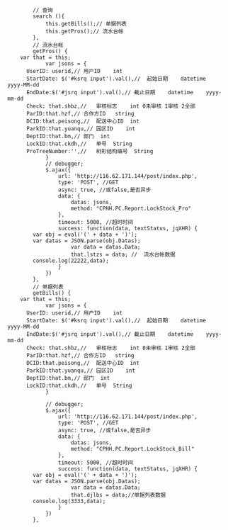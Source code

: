 			// 查询
			search (){
				this.getBills();// 单据列表
				this.getPros();// 流水台帐
			},
			// 流水台帐
			getPros() {
        var that = this;
				var jsons = {
          UserID: userid,//	用户ID	int	
          StartDate: $('#ksrq input').val(),//	起始日期	datetime	yyyy-MM-dd
          EndDate:$('#jsrq input').val(),//	截止日期	datetime	yyyy-mm-dd
          Check: that.shbz,//	审核标志	int	0未审核 1审核 2全部
          ParID:that.hzf,//	合作方ID	string	
          DCID:that.peisong,//	配送中心ID	int	
          ParkID:that.yuanqu,//	园区ID	int	
          DeptID:that.bm,//	部门	int	
          LockID:that.ckdh,//	单号	String	
          ProTreeNumber:'',//	树形结构编号	String	
				}
				// debugger;
				$.ajax({
					url: 'http://116.62.171.144/post/index.php',
					type: 'POST', //GET
					async: true, //或false,是否异步
					data: {
						datas: jsons,
						method: "CPHH.PC.Report.LockStock_Pro"
					},
					timeout: 5000, //超时时间
					success: function(data, textStatus, jqXHR) {
            var obj = eval('(' + data + ')');
            var datas = JSON.parse(obj.Datas);
						var data = datas.Data;
						that.lstzs = data; //  流水台帐数据
            console.log(22222,data);
					}
				})
			},
			// 单据列表
			getBills() {
        var that = this;
				var jsons = {
          UserID: userid,//	用户ID	int	
          StartDate: $('#ksrq input').val(),//	起始日期	datetime	yyyy-MM-dd
          EndDate:$('#jsrq input').val(),//	截止日期	datetime	yyyy-mm-dd
          Check: that.shbz,//	审核标志	int	0未审核 1审核 2全部
          ParID:that.hzf,//	合作方ID	string	
          DCID:that.peisong,//	配送中心ID	int	
          ParkID:that.yuanqu,//	园区ID	int	
          DeptID:that.bm,//	部门	int	
          LockID:that.ckdh,//	单号	String	
				}

				// debugger;
				$.ajax({
					url: 'http://116.62.171.144/post/index.php',
					type: 'POST', //GET
					async: true, //或false,是否异步
					data: {
						datas: jsons,
						method: "CPHH.PC.Report.LockStock_Bill"
					},
					timeout: 5000, //超时时间
					success: function(data, textStatus, jqXHR) {
            var obj = eval('(' + data + ')');
            var datas = JSON.parse(obj.Datas);
						var data = datas.Data;
						that.djlbs = data;//单据列表数据 
            console.log(3333,data);
					}
				})
			},